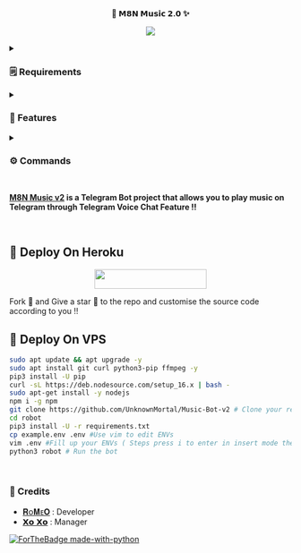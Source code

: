 <p align="center">
    <br><b>💜 𝗠𝟴𝗡 𝗠𝘂𝘀𝗶𝗰 𝟮.𝟬 ✨</b><br>
</p>
<p align="center"><a href="https://t.me/Its_romeoo"><img src="https://telegra.ph//file/8d4b5a19a037559550bb1.jpg"></a></p>


<details>
<summary><h3>🗒️ Requirements</h3></summary>

- FFmpeg
- NodeJS [nodesource.com](https://nodesource.com/)
- Python 3.7 or higher
- [PyTgCalls](https://github.com/pytgcalls/pytgcalls)
</details>

<details>
<summary><h3>🌟 Features </h3></summary>

- Yt-dL Fix
- Updated Plug-in
- Super Fast Bot
- No Lag Hang
- Fast Download Song From Server
- Program Updated
- Smooth Player
</details>

<details>
<summary><h3>⚙️ Commands</h3></summary> 

- `/play <song name>` - play song you requested
- `/song <song name>` - download songs you want quickly
- `/ping` - Bot Online or Offine

#### Admins Only 👷‍♂️
- `/pause` - pause song play
- `/resume` - resume song play
- `/skip` - play next song
- `/end` - stop music play
</details>

<br>

<b> [M8N Music v2](https://github.com/UnknownMortal/Music-Bot-v2) is a Telegram Bot project that allows you to play music on Telegram through Telegram Voice Chat Feature !!</b>

<br>


## <b> 🚀 Deploy On Heroku </b>

<p align="center"><a href="https://heroku.com/deploy?template=https://github.com/UnknownMortal/Music-Bot-v2"> <img src="https://img.shields.io/badge/Deploy%20To%20Heroku-purple?style=for-the-badge&logo=heroku" width="200" height="35.45"/></a></p>
Fork 🍴 and Give a star 🌟 to the repo and customise the source code according to you !!

## <b> 📡 Deploy On VPS </b>

```sh
sudo apt update && apt upgrade -y
sudo apt install git curl python3-pip ffmpeg -y
pip3 install -U pip
curl -sL https://deb.nodesource.com/setup_16.x | bash -
sudo apt-get install -y nodejs
npm i -g npm
git clone https://github.com/UnknownMortal/Music-Bot-v2 # Clone your repo.
cd robot
pip3 install -U -r requirements.txt
cp example.env .env #Use vim to edit ENVs
vim .env #Fill up your ENVs ( Steps press i to enter in insert mode then edit the file. Press Esc to exit the editing mode then type :wq! and press Enter key to save the file.)
python3 robot # Run the bot
```

<br>

### <b> 💖 Credits </b>
- [𝐑ᴏ𝐌ᴇ𝐎](https://github.com/UnknownMortal) : Developer
- [𝗫𝗼 𝗫𝗼](https://telegram.me/Itz_xoxo) : Manager

[![ForTheBadge made-with-python](http://ForTheBadge.com/images/badges/made-with-python.svg)](https://www.python.org/)
